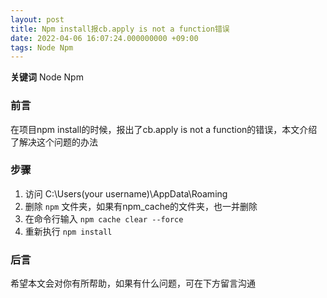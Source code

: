 ```yaml
---
layout: post
title: Npm install报cb.apply is not a function错误
date: 2022-04-06 16:07:24.000000000 +09:00
tags: Node Npm
---
```


**关键词** Node Npm

### 前言
在项目npm install的时候，报出了cb.apply is not a function的错误，本文介绍了解决这个问题的办法

### 步骤
1. 访问 C:\Users(your username)\AppData\Roaming
2. 删除 `npm` 文件夹，如果有npm_cache的文件夹，也一并删除
3. 在命令行输入 `npm cache clear --force` 
4. 重新执行 `npm install`

### 后言
希望本文会对你有所帮助，如果有什么问题，可在下方留言沟通